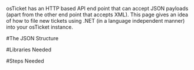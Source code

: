 osTicket has an HTTP based API end point that can accept JSON payloads (apart from the other end point that accepts XML). This page gives an idea of how to file new tickets using .NET (in a language independent manner) into your osTicket instance.

#The JSON Structure

#Libraries Needed

#Steps Needed